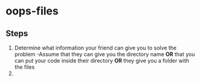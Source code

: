 # oops-files

## Steps

1) Determine what information your friend can give you to solve the problem
  -Assume that they can give you the directory name **OR** that you can put your code inside their directory **OR** they give you a folder with the files
2) 
